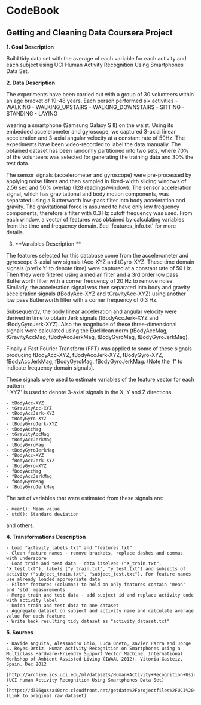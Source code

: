 # CodeBook
## Getting and Cleaning Data Coursera Project

**1. Goal Description**

Build tidy data set with the average of each variable for each activity and each subject using UCI Human Activity Recognition Using Smartphones Data Set.

**2. Data Description**

The experiments have been carried out with a group of 30 volunteers within an age bracket of 19-48 years. Each person performed six activities
	- WALKING
	- WALKING_UPSTAIRS
	- WALKING_DOWNSTAIRS
	- SITTING
	- STANDING
	- LAYING 

wearing a smartphone (Samsung Galaxy S II) on the waist. Using its embedded accelerometer and gyroscope, we captured 3-axial linear acceleration and 3-axial angular velocity at a constant rate of 50Hz. The experiments have been video-recorded to label the data manually. The obtained dataset has been randomly partitioned into two sets, where 70% of the volunteers was selected for generating the training data and 30% the test data. 

The sensor signals (accelerometer and gyroscope) were pre-processed by applying noise filters and then sampled in fixed-width sliding windows of 2.56 sec and 50% overlap (128 readings/window). The sensor acceleration signal, which has gravitational and body motion components, was separated using a Butterworth low-pass filter into body acceleration and gravity. The gravitational force is assumed to have only low frequency components, therefore a filter with 0.3 Hz cutoff frequency was used. From each window, a vector of features was obtained by calculating variables from the time and frequency domain. See 'features_info.txt' for more details. 

3. **Varaibles Description **

The features selected for this database come from the accelerometer and gyroscope 3-axial raw signals tAcc-XYZ and tGyro-XYZ. These time domain signals (prefix 't' to denote time) were captured at a constant rate of 50 Hz. Then they were filtered using a median filter and a 3rd order low pass Butterworth filter with a corner frequency of 20 Hz to remove noise. Similarly, the acceleration signal was then separated into body and gravity acceleration signals (tBodyAcc-XYZ and tGravityAcc-XYZ) using another low pass Butterworth filter with a corner frequency of 0.3 Hz. 

Subsequently, the body linear acceleration and angular velocity were derived in time to obtain Jerk signals (tBodyAccJerk-XYZ and tBodyGyroJerk-XYZ). Also the magnitude of these three-dimensional signals were calculated using the Euclidean norm (tBodyAccMag, tGravityAccMag, tBodyAccJerkMag, tBodyGyroMag, tBodyGyroJerkMag). 

Finally a Fast Fourier Transform (FFT) was applied to some of these signals producing fBodyAcc-XYZ, fBodyAccJerk-XYZ, fBodyGyro-XYZ, fBodyAccJerkMag, fBodyGyroMag, fBodyGyroJerkMag. (Note the 'f' to indicate frequency domain signals). 

These signals were used to estimate variables of the feature vector for each pattern:  
'-XYZ' is used to denote 3-axial signals in the X, Y and Z directions.

	- tBodyAcc-XYZ
	- tGravityAcc-XYZ
	- tBodyAccJerk-XYZ
	- tBodyGyro-XYZ
	- tBodyGyroJerk-XYZ
	- tBodyAccMag
	- tGravityAccMag
	- tBodyAccJerkMag
	- tBodyGyroMag
	- tBodyGyroJerkMag
	- fBodyAcc-XYZ
	- fBodyAccJerk-XYZ
	- fBodyGyro-XYZ
	- fBodyAccMag
	- fBodyAccJerkMag
	- fBodyGyroMag
	- fBodyGyroJerkMag

The set of variables that were estimated from these signals are: 

	- mean(): Mean value
	- std(): Standard deviation

and others.

**4. Transformations Description**

	- Load "activity_labels.txt" and "features.txt"
	- Clean feature names - remove brackets, replace dashes and commas with underscore
	- Load train and test data - data itselves ("X_train.txt", "X_test.txt"), labels ("y_train.txt", "y_test.txt") and subjects of activity ("subject_train.txt", "subject_test.txt"). For feature names use already loaded appropriate data
	- Filter features (columns) to hold on only features contain 'mean' and 'std' measurements
	- Merge train and test data - add subject id and replace activity code with activity label
	- Union train and test data to one dataset
	- Aggregate dataset on subject and activity name and calculate average value for each feature
	- Write back resulting tidy dataset as "activity_dataset.txt"

**5. Sources**

	- Davide Anguita, Alessandro Ghio, Luca Oneto, Xavier Parra and Jorge L. Reyes-Ortiz. Human Activity Recognition on Smartphones using a Multiclass Hardware-Friendly Support Vector Machine. International Workshop of Ambient Assisted Living (IWAAL 2012). Vitoria-Gasteiz, Spain. Dec 2012
	- [http://archive.ics.uci.edu/ml/datasets/Human+Activity+Recognition+Using+Smartphones](UCI Human Activity Recognition Using Smartphones Data Set)
	- [https://d396qusza40orc.cloudfront.net/getdata%2Fprojectfiles%2FUCI%20HAR%20Dataset.zip](Link to original raw dataset)
